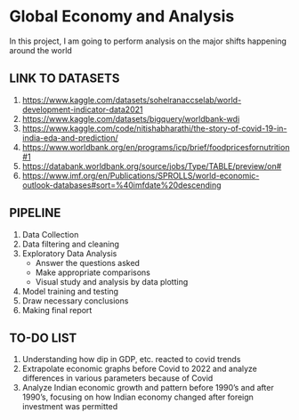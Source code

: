 # Global Economy and Analysis 
In this project, I am going to perform analysis on the major shifts happening around the world

## LINK TO DATASETS
1. https://www.kaggle.com/datasets/sohelranaccselab/world-development-indicator-data2021
2. https://www.kaggle.com/datasets/bigquery/worldbank-wdi
3. https://www.kaggle.com/code/nitishabharathi/the-story-of-covid-19-in-india-eda-and-prediction/
4. https://www.worldbank.org/en/programs/icp/brief/foodpricesfornutrition#1
5. https://databank.worldbank.org/source/jobs/Type/TABLE/preview/on#
6. https://www.imf.org/en/Publications/SPROLLS/world-economic-outlook-databases#sort=%40imfdate%20descending

## PIPELINE

1. Data Collection 
2. Data filtering and cleaning 
3. Exploratory Data Analysis 
    - Answer the questions asked
    - Make appropriate comparisons
    - Visual study and analysis by data plotting
4. Model training and testing
5. Draw necessary conclusions
6. Making final report


## TO-DO LIST

1. Understanding how dip in GDP, etc. reacted to covid trends
2. Extrapolate economic graphs before Covid to 2022 and analyze differences in various parameters because of Covid
3. Analyze Indian economic growth and pattern before 1990’s and after 1990’s, focusing on how Indian economy changed after foreign investment was permitted
